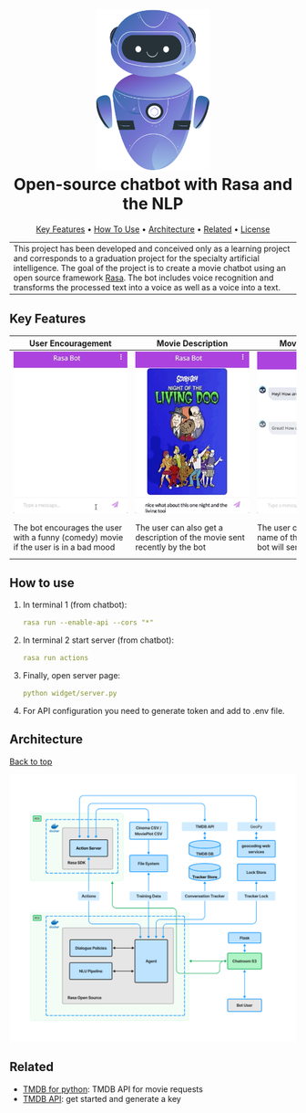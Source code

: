 <h1 align="center">
  <a href="docs/bot.svg"><img src="docs/bot.svg" alt="Markdownify" width="200"></a>
  <br>
  Open-source chatbot with Rasa and the NLP
  <br>
</h1>
<p align="center">
  <a href="#key-features">Key Features</a> •
  <a href="#how-to-use">How To Use</a> •
  <a href="#architecture">Architecture</a> •
  <a href="#related">Related</a> •
  <a href="#license">License</a>
</p>
<table>
   <tr>
   <td>
   This project has been developed and conceived only as a learning project and corresponds to a graduation project for the specialty artificial intelligence.
   The goal of the project is to create a movie chatbot using an open source framework <a href="https://rasa.com">Rasa</a>. The bot includes voice recognition and transforms the processed text into a voice as well as a voice into a text.
   </td>
   </tr>
</table>



## Key Features

| <div style="width:200px">User Encouragement</div>                                    | <div style="width:200px">Movie Description</div>                          | <div style="width:200px">Movie by Director</div>                                       | <div style="width:200px">Movie Information</div>                                              |
|--------------------------------------------------------------------------------------|---------------------------------------------------------------------------|----------------------------------------------------------------------------------------|-----------------------------------------------------------------------------------------------|
| <a><img src="docs/gif1.gif" width="200"></a>                                         | <a><img src="docs/gif2.gif" width="200"></a>                              | <a><img src="docs/gif3.gif" width="200"></a>                                           | <a><img src="docs/gif4.gif" width="200"></a>                                                  |
| The bot encourages the user with a funny (comedy) movie if the user is in a bad mood | The user can also get a description of the movie sent recently by the bot | Тhe user can also specify the name of the director and the bot will send a dozen films | By clicking on the desired movie, the user can send the copied number to get more information |



## How to use

1. In terminal 1 (from chatbot):
    ````yml
    rasa run --enable-api --cors "*"
    ````
2. In terminal 2 start server (from chatbot): 
    ````yml
    rasa run actions
    ````
3. Finally, open server page:
    ````yml
    python widget/server.py
    ````
5. For API configuration you need to generate token and add to .env file.
 

## Architecture

<a href="#key-features">Back to top</a>

<a><img src="docs/rasa-arch.png" width="600"></a>   



## Related

- [TMDB for python](https://github.com/AnthonyBloomer/tmdbv3api): TMDB API for movie requests
- [TMDB API](https://developers.themoviedb.org/3): get started and generate a key

